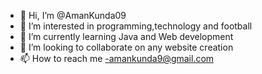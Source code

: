 - 👋 Hi, I’m @AmanKunda09
- 👀 I’m interested in programming,technology and football
- 🌱 I’m currently learning Java and Web development
- 💞️ I’m looking to collaborate on any website creation
- 📫 How to reach me -amankunda9@gmail.com

<!---
AmanKunda09/AmanKunda09 is a ✨ special ✨ repository because its `README.md` (this file) appears on your GitHub profile.
You can click the Preview link to take a look at your changes.
--->

